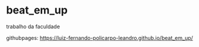 # beat_em_up
trabalho da faculdade

githubpages: https://luiz-fernando-policarpo-leandro.github.io/beat_em_up/
